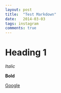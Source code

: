 ```yaml
---
layout: post
title:  "Test Markdown"
date:   2014-03-03
tags: instagram
comments: true
---
```

# Heading 1
*Italic*

**Bold**

[Google](http://google.com)

